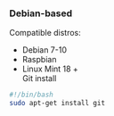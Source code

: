 ### Debian-based
Compatible distros:
- Debian 7-10
- Raspbian
- Linux Mint 18 + <br>
Git install
```bash
#!/bin/bash
sudo apt-get install git
```
